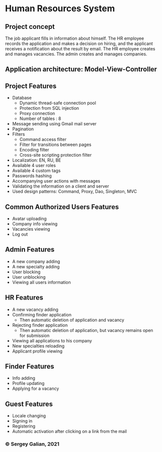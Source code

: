 # Human Resources System
## Project concept
The job applicant fills in information about himself. The HR employee records 
the application and makes a decision on hiring, and the applicant receives
a notification about the result by email. The HR employee creates and manages vacancies.
The admin creates and manages companies.
## Application architecture: Model-View-Controller
## Project Features
- Database
    - Dynamic thread-safe connection pool
    - Protection from SQL injection
    - Proxy connection
    - Number of tables : 8
- Message sending using Gmail mail server
- Pagination
- Filters
    - Command access filter
    - Filter for transitions between pages
    - Encoding filter
    - Cross-site scripting protection filter
- Localization: EN, RU, BE
- Available 4 user roles
- Available 4 custom tags
- Passwords hashing
- Accompanying user actions with messages
- Validating the information on a client and server
- Used design patterns: Command, Proxy, Dao, Singleton, MVC
## Common Authorized Users Features
- Avatar uploading
- Company info viewing
- Vacancies viewing
- Log out
## Admin Features
- A new company adding
- A new specialty adding
- User blocking
- User unblocking
- Viewing all users information
## HR Features
- A new vacancy adding
- Confirming finder application
  - Then automatic deletion of application and vacancy
- Rejecting finder application
  - Then automatic deletion of application, but vacancy remains open for submission 
- Viewing all applications to his company
- New specialties reloading
- Applicant profile viewing
## Finder Features
- Info adding
- Profile updating
- Applying for a vacancy
## Guest Features
- Locale changing
- Signing in
- Registering
- Automatic activation after clicking on a link from the mail
### &copy; Sergey Galian, 2021